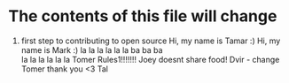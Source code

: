 # The contents of this file will change
1. first step to contributing to open source
Hi, my name is Tamar :)
Hi, my name is Mark :)
la la la la la la
ba ba ba  
la la la la la la 
Tomer Rules1!!!!!!!
Joey doesnt share food!
Dvir - change
Tomer thank you <3
Tal
